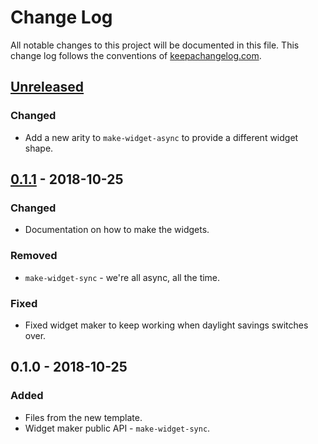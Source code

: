 # Change Log
All notable changes to this project will be documented in this file. This change log follows the conventions of [keepachangelog.com](http://keepachangelog.com/).

## [Unreleased]
### Changed
- Add a new arity to `make-widget-async` to provide a different widget shape.

## [0.1.1] - 2018-10-25
### Changed
- Documentation on how to make the widgets.

### Removed
- `make-widget-sync` - we're all async, all the time.

### Fixed
- Fixed widget maker to keep working when daylight savings switches over.

## 0.1.0 - 2018-10-25
### Added
- Files from the new template.
- Widget maker public API - `make-widget-sync`.

[Unreleased]: https://github.com/your-name/stl-clojure-oct2018/compare/0.1.1...HEAD
[0.1.1]: https://github.com/your-name/stl-clojure-oct2018/compare/0.1.0...0.1.1
